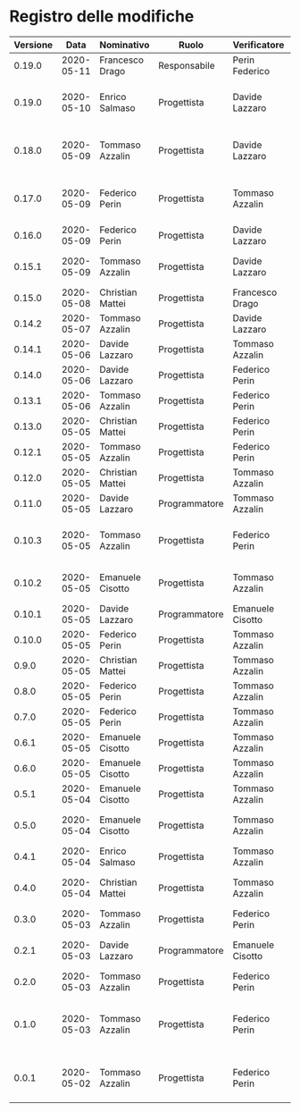 # Registro delle modifiche
Versione | Data | Nominativo | Ruolo | Verificatore | Descrizione
------------- | ------------- | ------------- | ------------- | ------------- | -------------
0.19.0 | 2020-05-11 | Francesco Drago | Responsabile | Perin Federico | Approvazione del documento.
0.19.0 | 2020-05-10 | Enrico Salmaso | Progettista | Davide Lazzaro | Aggiunta e verifica appendice glossario.
0.18.0 | 2020-05-09 | Tommaso Azzalin | Progettista | Davide Lazzaro | Aggiunta e verifica della introduzione di §4 e §5.
0.17.0 | 2020-05-09 | Federico Perin | Progettista | Tommaso Azzalin | Aggiunta e verifica appendice glossario.
0.16.0 | 2020-05-09 | Federico Perin | Progettista | Davide Lazzaro | Aggiunta e verifica §1.1.
0.15.1 | 2020-05-09 | Tommaso Azzalin | Progettista | Davide Lazzaro | Aggiornamento e verifica API e §4.6.
0.15.0 | 2020-05-08 | Christian Mattei | Progettista | Francesco Drago | Stesura e verifica §2.3.
0.14.2 | 2020-05-07 | Tommaso Azzalin | Progettista | Davide Lazzaro | Aggiornate e verificate §4.5.
0.14.1 | 2020-05-06 | Davide Lazzaro | Progettista | Tommaso Azzalin | Finita e verificata §4.4.
0.14.0 | 2020-05-06 | Davide Lazzaro | Progettista | Federico Perin | Aggiunta e verificata §4.4.
0.13.1 | 2020-05-06 | Tommaso Azzalin | Progettista | Federico Perin | Aggiornati e verificati §4.6.
0.13.0 | 2020-05-05 | Christian Mattei | Progettista | Federico Perin | Stesura e verifica §2.6. 
0.12.1 | 2020-05-05 | Tommaso Azzalin | Progettista | Federico Perin | Modifica e verifica §4.2.
0.12.0 | 2020-05-05 | Christian Mattei | Progettista | Tommaso Azzalin | Stesura e verifica §2.4. 
0.11.0 | 2020-05-05 | Davide Lazzaro | Programmatore | Tommaso Azzalin | Aggiunta e verificata §4.5.
0.10.3 | 2020-05-05 | Tommaso Azzalin | Progettista | Federico Perin | Correzione e verifica documentazione API.
0.10.2 | 2020-05-05 | Emanuele Cisotto | Progettista | Tommaso Azzalin | Correzione e verifica §3.6 §3.7.
0.10.1 | 2020-05-05| Davide Lazzaro | Programmatore | Emanuele Cisotto | modifica §4.6.
0.10.0 | 2020-05-05 | Federico Perin | Progettista | Tommaso Azzalin | Stesura e verifica §3.2.
0.9.0 | 2020-05-05 | Christian Mattei | Progettista | Tommaso Azzalin | Aggiunto e verificato §2.5. 
0.8.0 | 2020-05-05 | Federico Perin   | Progettista | Tommaso Azzalin | Stesura e verifica §3.6.
0.7.0 | 2020-05-05 | Federico Perin   | Progettista | Tommaso Azzalin | Stesura e verifica §3.5.
0.6.1 | 2020-05-05 | Emanuele Cisotto | Progettista | Tommaso Azzalin | Modificato e verificato §3.7.
0.6.0 | 2020-05-05 | Emanuele Cisotto | Progettista | Tommaso Azzalin | Stesura e verifica §3.7.
0.5.1 | 2020-05-04 | Emanuele Cisotto | Progettista | Tommaso Azzalin | Modificato e verificata §3.4.
0.5.0 | 2020-05-04 | Emanuele Cisotto | Progettista | Tommaso Azzalin | Stesura e verifica §3.1 e §3.4.
0.4.1 | 2020-05-04 | Enrico Salmaso | Progettista | Tommaso Azzalin | Modificato e verifica §2.2.
0.4.0 | 2020-05-04 | Christian Mattei | Progettista | Tommaso Azzalin | Stesura e verifica §2.1 e §2.2.
0.3.0 | 2020-05-03 | Tommaso Azzalin | Progettista | Federico Perin | Aggiunta §4.2 .
0.2.1 | 2020-05-03 | Davide Lazzaro  | Programmatore | Emanuele Cisotto | Modificate e verificate §4.6 e §4.7.
0.2.0 | 2020-05-03 | Tommaso Azzalin | Progettista | Federico Perin | Aggiunta e verificata §4.5.
0.1.0 | 2020-05-03 | Tommaso Azzalin | Progettista | Federico Perin | Aggiunta estensione per visualizzazione di immagini a full-screen.
0.0.1 | 2020-05-02 | Tommaso Azzalin | Progettista | Federico Perin | Creata struttura sito web manuale manutentore.
